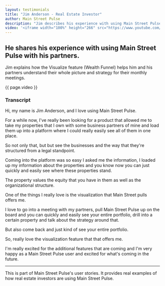 ```yaml
---
layout: testimonials
title: "Jim Anderson - Real Estate Investor"
author: Main Street Pulse
description: "Jim describes his experience with using Main Street Pulse with his partners."
video: '<iframe width="100%" height="266" src="https://www.youtube.com/embed/MnhCcRwYTHo?si=M2NnX84QgCH7GWS4" title="YouTube video player" frameborder="0" allow="accelerometer; autoplay; clipboard-write; encrypted-media; gyroscope; picture-in-picture; web-share" referrerpolicy="strict-origin-when-cross-origin" allowfullscreen></iframe>'
---
```

<h2>He shares his experience with using Main Street Pulse with his partners.</h2> 
<p class="lead">Jim explains how the Visualize feature (Wealth Funnel) helps him and his partners understand their whole picture and strategy for their monthly meetings.</p>

{{ page.video }}

<h3 class="mt-3">Transcript</h3>
<p>Hi, my name is Jim Anderson, and I love using Main Street Pulse.</p>
<p>For a while now, I've really been looking for a product that allowed me to take my properties that I own with some business partners of mine and load them up into a platform where I could really easily see all of them in one place.</p>
<p>So not only that, but but see the businesses and the way that they're structured from a legal standpoint.</p>
<p>Coming into the platform was so easy I asked me the information, I loaded up my information about the properties and you know now you can just quickly and easily see where these properties stand.</p>
<p>The property values the equity that you have in them as well as the organizational structure.</p>
<p>One of the things I really love is the visualization that Main Street pulls offers me.</p>
<p>I love to go into a meeting with my partners, pull Main Street Pulse up on the board and you can quickly and easily see your entire portfolio, drill into a certain property and talk about the strategy around that.</p>
<p>But also come back and just kind of see your entire portfolio.</p>
<p>So, really love the visualization feature that that offers me.</p>
<p>I'm really excited for the additional features that are coming and I'm very happy as a Main Street Pulse user and excited for what's coming in the future.</p>
<hr>
<p class="small">This is part of Main Street Pulse's user stories. It provides real examples of how real estate investors are using Main Street Pulse.</p>